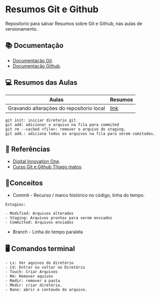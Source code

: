 # Resumos Git e Github

Repositorio para salvar Resumos sobre Git e Github, nas aulas de versionamento.

## 📚 Documentação
- [Documentação Git](https://git-scm.com/doc).
- [Documentação Github](https://docs.github.com/pt).

## 💻 Resumos das Aulas
| Aulas | Resumos |
|-------| --------|
| Gravando alterações do repositorio local |[link]() |

```
git init: iniciar diretorio git.
git add: adicionar o arquivo na fila para commited
git rm --cached <file>: remover o arquivo do staging.
git add.: adiciona todos os arquivos na fila para serem comitados.

```
## 🔎 Referências
- [Digital Innovation One]().
- [Curso Git e Github Thiago matos](https://www.youtube.com/watch?v=bZb0KiAbmNU&list=PLcoYAcR89n-qbO7YAVj5S0alABLis_QVU&index=2).
## 💭Conceitos

- Commit - Recurso / marco histórico no código, linha do tempo.

```
Estagios:

- Modified: Arquivos alterados
- Staging: Arquivos prontos para serem enviados
- Committed: Arquivos enviados
```
- Branch - Linha do tempo paralela

## 🖥 Comandos terminal
```
- Ls: Ver aquivos do diretório
- Cd: Entrar ou voltar no Diretório
- Touch: Criar Arquivos
- Rm: Remover aquivos
- Rmdir: remover a pasta
- Mkdir: criar diretório.
- Nano: abrir o conteudo do arquivo.
```

